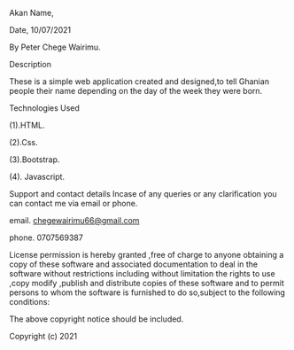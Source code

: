 Akan Name,

Date, 10/07/2021


By Peter Chege Wairimu.

Description 

These is a simple web application created and designed,to tell Ghanian people their name depending on the day of the week they were born. 

Technologies Used

(1).HTML.

(2).Css.

(3).Bootstrap.

(4). Javascript.

Support and contact details
Incase of any queries or any clarification you can contact me via email or phone.

email. chegewairimu66@gmail.com

phone. 0707569387

License permission is hereby granted ,free of charge to anyone obtaining a copy of these software and associated documentation to deal in the software without restrictions including without limitation the rights to use ,copy modify ,publish and distribute copies of these software and to permit persons to whom the software is furnished to do so,subject to the following conditions:

The above copyright notice should be included.

Copyright (c) 2021
